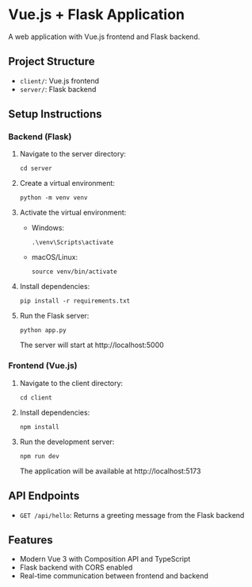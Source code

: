 # Vue.js + Flask Application

A web application with Vue.js frontend and Flask backend.

## Project Structure
- `client/`: Vue.js frontend
- `server/`: Flask backend

## Setup Instructions

### Backend (Flask)
1. Navigate to the server directory:
   ```
   cd server
   ```

2. Create a virtual environment:
   ```
   python -m venv venv
   ```

3. Activate the virtual environment:
   - Windows:
     ```
     .\venv\Scripts\activate
     ```
   - macOS/Linux:
     ```
     source venv/bin/activate
     ```

4. Install dependencies:
   ```
   pip install -r requirements.txt
   ```

5. Run the Flask server:
   ```
   python app.py
   ```
   The server will start at http://localhost:5000

### Frontend (Vue.js)
1. Navigate to the client directory:
   ```
   cd client
   ```

2. Install dependencies:
   ```
   npm install
   ```

3. Run the development server:
   ```
   npm run dev
   ```
   The application will be available at http://localhost:5173

## API Endpoints
- `GET /api/hello`: Returns a greeting message from the Flask backend

## Features
- Modern Vue 3 with Composition API and TypeScript
- Flask backend with CORS enabled
- Real-time communication between frontend and backend 